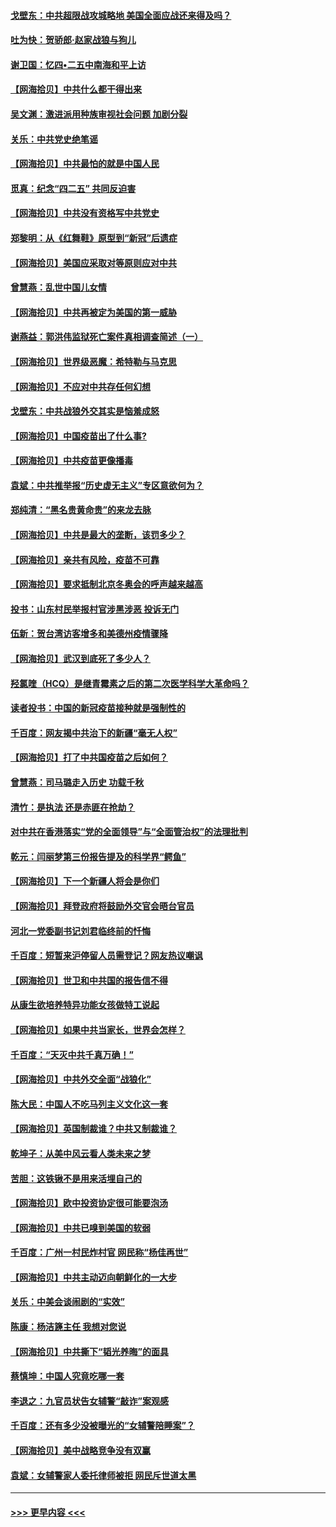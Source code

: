 #### [戈壁东：中共超限战攻城略地 美国全面应战还来得及吗？](../pages/nsc993/n12902297.md?t=04241902) 
#### [吐为快：贺骄郎‧赵家战狼与狗儿](../pages/nsc993/n12902280.md?t=04241902) 
#### [谢卫国：忆四•二五中南海和平上访](../pages/nsc993/n12902192.md?t=04241902) 
#### [【网海拾贝】中共什么都干得出来](../pages/nsc993/n12897500.md?t=04241902) 
#### [吴文渊：激进派用种族审视社会问题 加剧分裂](../pages/nsc993/n12893881.md?t=04241902) 
#### [关乐：中共党史绝笔谣](../pages/nsc993/n12897270.md?t=04241902) 
#### [【网海拾贝】中共最怕的就是中国人民](../pages/nsc993/n12894705.md?t=04241902) 
#### [觅真：纪念“四二五” 共同反迫害](../pages/nsc993/n12894553.md?t=04241902) 
#### [【网海拾贝】中共没有资格写中共党史](../pages/nsc993/n12892231.md?t=04241902) 
#### [郑黎明：从《红舞鞋》原型到“新冠”后遗症](../pages/nsc993/n12890469.md?t=04241902) 
#### [【网海拾贝】美国应采取对等原则应对中共](../pages/nsc993/n12889176.md?t=04241902) 
#### [曾慧燕：乱世中国儿女情](../pages/nsc993/n12887931.md?t=04241902) 
#### [【网海拾贝】中共再被定为美国的第一威胁](../pages/nsc993/n12887580.md?t=04241902) 
#### [谢燕益：郭洪伟监狱死亡案件真相调查简述（一）](../pages/nsc993/n12885648.md?t=04241902) 
#### [【网海拾贝】世界级恶魔：希特勒与马克思](../pages/nsc993/n12884062.md?t=04241902) 
#### [【网海拾贝】不应对中共存任何幻想](../pages/nsc993/n12881460.md?t=04241902) 
#### [戈壁东：中共战狼外交其实是恼羞成怒](../pages/nsc993/n12880392.md?t=04241902) 
#### [【网海拾贝】中国疫苗出了什么事?](../pages/nsc993/n12879124.md?t=04241902) 
#### [【网海拾贝】中共疫苗更像播毒](../pages/nsc993/n12876631.md?t=04241902) 
#### [袁斌：中共推举报“历史虚无主义”专区意欲何为？](../pages/nsc993/n12876530.md?t=04241902) 
#### [郑纯清：“黑名贵黄命贵”的来龙去脉](../pages/nsc993/n12875589.md?t=04241902) 
#### [【网海拾贝】中共是最大的垄断，该罚多少？](../pages/nsc993/n12874006.md?t=04241902) 
#### [【网海拾贝】亲共有风险，疫苗不可靠](../pages/nsc993/n12872224.md?t=04241902) 
#### [【网海拾贝】要求抵制北京冬奥会的呼声越来越高](../pages/nsc993/n12868962.md?t=04241902) 
#### [投书：山东村民举报村官涉黑涉恶 投诉无门](../pages/nsc993/n12869726.md?t=04241902) 
#### [伍新：贺台湾访客增多和美德州疫情骤降](../pages/nsc993/n12865651.md?t=04241902) 
#### [【网海拾贝】武汉到底死了多少人？](../pages/nsc993/n12863707.md?t=04241902) 
#### [羟氯喹（HCQ）是继青霉素之后的第二次医学科学大革命吗？](../pages/nsc993/n12638564.md?t=04241902) 
#### [读者投书：中国的新冠疫苗接种就是强制性的](../pages/nsc993/n12859932.md?t=04241902) 
#### [千百度：网友揭中共治下的新疆“毫无人权”](../pages/nsc993/n12858385.md?t=04241902) 
#### [【网海拾贝】打了中共国疫苗之后如何？](../pages/nsc993/n12857866.md?t=04241902) 
#### [曾慧燕：司马璐走入历史 功载千秋](../pages/nsc993/n12856996.md?t=04241902) 
#### [清竹：是执法 还是赤匪在抢劫？](../pages/nsc993/n12856952.md?t=04241902) 
#### [对中共在香港落实“党的全面领导”与“全面管治权”的法理批判](../pages/nsc993/n12856929.md?t=04241902) 
#### [乾元：闫丽梦第三份报告提及的科学界“鳄鱼”](../pages/nsc993/n12855985.md?t=04241902) 
#### [【网海拾贝】下一个新疆人将会是你们](../pages/nsc993/n12855864.md?t=04241902) 
#### [【网海拾贝】拜登政府将鼓励外交官会晤台官员](../pages/nsc993/n12853615.md?t=04241902) 
#### [河北一党委副书记刘君临终前的忏悔](../pages/nsc993/n12849420.md?t=04241902) 
#### [千百度：短暂来沪停留人员需登记？网友热议嘲讽](../pages/nsc993/n12853497.md?t=04241902) 
#### [【网海拾贝】世卫和中共国的报告信不得](../pages/nsc993/n12850902.md?t=04241902) 
#### [从康生欲培养特异功能女孩做特工说起](../pages/nsc993/n12849289.md?t=04241902) 
#### [【网海拾贝】如果中共当家长，世界会怎样？](../pages/nsc993/n12848436.md?t=04241902) 
#### [千百度：“天灭中共千真万确！”](../pages/nsc993/n12845659.md?t=04241902) 
#### [【网海拾贝】中共外交全面“战狼化”](../pages/nsc993/n12845607.md?t=04241902) 
#### [陈大民：中国人不吃马列主义文化这一套](../pages/nsc993/n12842496.md?t=04241902) 
#### [【网海拾贝】英国制裁谁？中共又制裁谁？](../pages/nsc993/n12840909.md?t=04241902) 
#### [乾坤子：从美中风云看人类未来之梦](../pages/nsc993/n12840590.md?t=04241902) 
#### [苦胆：这铁锹不是用来活埋自己的](../pages/nsc993/n12839512.md?t=04241902) 
#### [【网海拾贝】欧中投资协定很可能要泡汤](../pages/nsc993/n12835122.md?t=04241902) 
#### [【网海拾贝】中共已嗅到美国的软弱](../pages/nsc993/n12832411.md?t=04241902) 
#### [千百度：广州一村民炸村官 网民称“杨佳再世”](../pages/nsc993/n12832380.md?t=04241902) 
#### [【网海拾贝】中共主动迈向朝鲜化的一大步](../pages/nsc993/n12829887.md?t=04241902) 
#### [关乐：中美会谈闹剧的“实效”](../pages/nsc993/n12826698.md?t=04241902) 
#### [陈康：杨洁篪主任  我想对您说](../pages/nsc993/n12826609.md?t=04241902) 
#### [【网海拾贝】中共撕下“韬光养晦”的面具](../pages/nsc993/n12826459.md?t=04241902) 
#### [蔡慎坤：中国人究竟吃哪一套](../pages/nsc993/n12826010.md?t=04241902) 
#### [李退之：九官员状告女辅警“敲诈”案观感](../pages/nsc993/n12823984.md?t=04241902) 
#### [千百度：还有多少没被曝光的“女辅警陪睡案”？](../pages/nsc993/n12822136.md?t=04241902) 
#### [【网海拾贝】美中战略竞争没有双赢](../pages/nsc993/n12822105.md?t=04241902) 
#### [袁斌：女辅警家人委托律师被拒 网民斥世道太黑](../pages/nsc993/n12822004.md?t=04241902) 

----
#### [ >>> 更早内容 <<< ](../indexes/nsc993-earlier.md)
